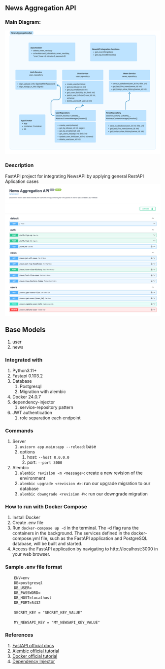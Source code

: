## News Aggregation API

### Main Diagram:
![alt text](diagram.png "Main Diagram")

### Description
FastAPI project for integrating NewsAPI by applying general RestAPI Aplication cases
![alt text](doc/image/openapi-docs.png "Swagger docs")

## Base Models
1. user
2. news

### Integrated with
1. Python3.11+
2. Fastapi 0.103.2
3. Database
   1. Postgresql
   2. Migration with alembic
4. Docker 24.0.7
5. dependency-injector
   1. service-repository pattern
6. JWT authentication
   1. role separation each endpoint


### Commands
1. Server
     1. `uvicorn app.main:app --reload`: base
     2. options
        1. host: `--host 0.0.0.0`
        2. port: `--port 3000`
2. Alembic
    1. `alembic revision -m <message>`: create a new revision of the environment
	2. `alembic upgrade <revision #>`: run our upgrade migration to our database
	3. `alembic downgrade <revision #>`: run our downgrade migration

### How to run with Docker Compose
1. Install Docker 
2. Create .env file
3. Run `docker-compose up -d` in the terminal. The -d flag runs the containers in the background. The services defined in the docker-compose.yml file, such as the FastAPI application and PostgreSQL database, will be built and started. 
4. Access the FastAPI application by navigating to http://localhost:3000 in your web browser.

### Sample .env file format
```dotenv
    ENV=env
    DB=postgresql
    DB_USER=
    DB_PASSWORD=
    DB_HOST=localhost
    DB_PORT=5432
   
    SECRET_KEY = "SECRET_KEY_VALUE"

    MY_NEWSAPI_KEY = "MY_NEWSAPI_KEY_VALUE"
```

### References
1. [FastAPI official docs](https://fastapi.tiangolo.com/)
2. [Alembic official tutorial](https://alembic.sqlalchemy.org/en/latest/tutorial.html)
3. [Docker official tutorial](https://docs.docker.com/get-started/) 
4. [Dependency Injector](https://python-dependency-injector.ets-labs.org/)
